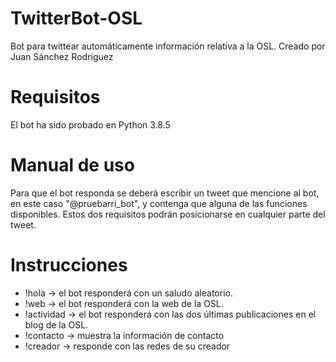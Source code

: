 # TwitterBot-OSL
Bot para twittear automáticamente información relativa a la OSL. Creado por Juan Sánchez Rodríguez 

# Requisitos
El bot ha sido probado en Python 3.8.5

# Manual de uso
Para que el bot responda se deberá escribir un tweet que mencione al bot, en este caso "@pruebarri_bot", y contenga que alguna de las funciones disponibles. 
Estos dos requisitos podrán posicionarse en cualquier parte del tweet.

# Instrucciones
- !hola -> el bot responderá con un saludo aleatorio.
- !web -> el bot responderá con la web de la OSL.
- !actividad -> el bot responderá con las dos últimas publicaciones en el blog de la OSL.
- !contacto -> muestra la información de contacto
- !creador -> responde con las redes de su creador
